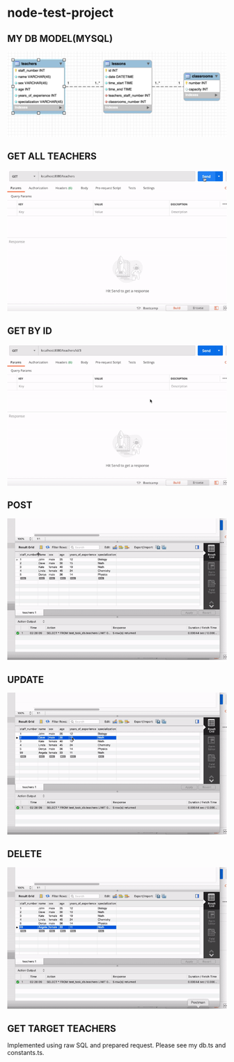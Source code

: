 # node-test-project

## MY DB MODEL(MYSQL)

![alt model](./info/my_model.png)

## GET ALL TEACHERS

![alt demo](./info/get_all.gif)

## GET BY ID

![alt demo](./info/get_by_id.gif)

## POST

![alt demo](./info/post_teacher.gif)

## UPDATE

![alt demo](./info/put_experience.gif)

## DELETE

![alt demo](./info/delete.gif)

## GET TARGET TEACHERS

Implemented using raw SQL and prepared request.
Please see my db.ts and constants.ts.
